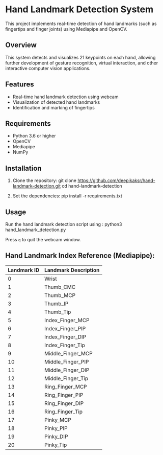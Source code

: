 
# Hand Landmark Detection System

This project implements real-time detection of hand landmarks (such as fingertips and finger joints) using Mediapipe and OpenCV.

## Overview
This system detects and visualizes 21 keypoints on each hand, allowing further development of gesture recognition, virtual interaction, and other interactive computer vision applications.

## Features
- Real-time hand landmark detection using webcam
- Visualization of detected hand landmarks
- Identification and marking of fingertips

## Requirements
- Python 3.6 or higher
- OpenCV
- Mediapipe
- NumPy

## Installation

1. Clone the repository:
git clone https://github.com/deepikaksr/hand-landmark-detection.git cd hand-landmark-detection

2. Set the dependencies:
pip install -r requirements.txt

## Usage
Run the hand landmark detection script using : python3 hand_landmark_detection.py

Press `q` to quit the webcam window.


## Hand Landmark Index Reference (Mediapipe): 

| Landmark ID | Landmark Description |
|-------------|----------------------|
| 0           | Wrist                |
| 1           | Thumb_CMC            |
| 2           | Thumb_MCP            |
| 3           | Thumb_IP             |
| 4           | Thumb_Tip            |
| 5           | Index_Finger_MCP     |
| 6           | Index_Finger_PIP     |
| 7           | Index_Finger_DIP     |
| 8           | Index_Finger_Tip     |
| 9           | Middle_Finger_MCP    |
| 10          | Middle_Finger_PIP    |
| 11          | Middle_Finger_DIP    |
| 12          | Middle_Finger_Tip    |
| 13          | Ring_Finger_MCP      |
| 14          | Ring_Finger_PIP      |
| 15          | Ring_Finger_DIP      |
| 16          | Ring_Finger_Tip      |
| 17          | Pinky_MCP            |
| 18          | Pinky_PIP            |
| 19          | Pinky_DIP            |
| 20          | Pinky_Tip            |
